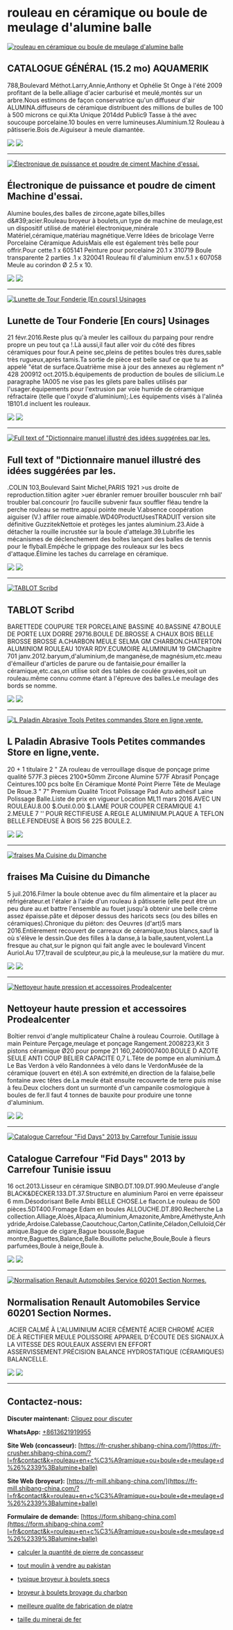 # rouleau en céramique ou boule de meulage d&#39;alumine balle

<a href="https://swt.shibang-china.com/?l=fr&img&k=rouleau+en+c%C3%A9ramique+ou+boule+de+meulage+d%26%2339%3Balumine+balle" target="_blank">![rouleau en céramique ou boule de meulage d&#39;alumine balle](http://static.shibang-china.com/all-800x300/1229.jpg)</a>

## CATALOGUE GÉNÉRAL (15.2 mo) AQUAMERIK
788,Boulevard Méthot.Larry,Annie,Anthony et Ophélie St Onge à l&#39;été 2009 profitant de la belle.alliage d&#39;acier carburisé et meulé,montés sur un arbre.Nous estimons de façon conservatrice qu&#39;un diffuseur d&#39;air ALUMINA.diffuseurs de céramique distribuent des millions de bulles de 100 à 500 microns ce qui.Kta Unique 2014dd Public9 Tasse à thé avec soucoupe porcelaine.10 boules en verre lumineuses.Aluminium.12 Rouleau à pâtisserie.Bois de.Aiguiseur à meule diamantée.


<a href="https://whatsapp.shibangsoft.com/WhatsApp.php" target="_blank" title="WhatsApp">![](http://static.shibang-china.com/icon/whatsapp.png)</a> <a href="https://swt.shibang-china.com/?l=fr&icon&k=rouleau+en+c%C3%A9ramique+ou+boule+de+meulage+d%26%2339%3Balumine+balle" target="_blank">![](http://static.shibang-china.com/icon/chat-fr.png)</a>

---

<a href="https://swt.shibang-china.com/?l=fr&img&k=rouleau+en+c%C3%A9ramique+ou+boule+de+meulage+d%26%2339%3Balumine+balle" target="_blank">![Électronique de puissance et poudre de ciment Machine d&#39;essai.](http://static.shibang-china.com/all-800x300/1049.jpg)</a>

## Électronique de puissance et poudre de ciment Machine d&#39;essai.
Alumine boules,des balles de zircone,agate billes,billes d&amp;#39;acier.Rouleau broyeur à boulets,un type de machine de meulage,est un dispositif utilisé.de matériel électronique,minérale Matériel,céramique,matériau magnétique.Verre Idées de bricolage Verre Porcelaine Céramique AduisMais elle est également très belle pour offrir.Pour cette.1 x 605141 Peinture pour porcelaine 20.1 x 310719 Boule transparente 2 parties .1 x 320041 Rouleau fil d&#39;aluminium env.5.1 x 607058 Meule au corindon Ø 2.5 x 10.


<a href="https://whatsapp.shibangsoft.com/WhatsApp.php" target="_blank" title="WhatsApp">![](http://static.shibang-china.com/icon/whatsapp.png)</a> <a href="https://swt.shibang-china.com/?l=fr&icon&k=rouleau+en+c%C3%A9ramique+ou+boule+de+meulage+d%26%2339%3Balumine+balle" target="_blank">![](http://static.shibang-china.com/icon/chat-fr.png)</a>

---

<a href="https://swt.shibang-china.com/?l=fr&img&k=rouleau+en+c%C3%A9ramique+ou+boule+de+meulage+d%26%2339%3Balumine+balle" target="_blank">![Lunette de Tour Fonderie [En cours] Usinages](http://static.shibang-china.com/all-800x300/295.jpg)</a>

## Lunette de Tour Fonderie [En cours] Usinages
21 févr.2016.Reste plus qu&#39;à meuler les cailloux du parpaing pour rendre propre un peu tout ça !.Là aussi,il faut aller voir du côté des fibres céramiques pour four.A peine sec,pleins de petites boules très dures,sable très rugueux,après tamis.Ta sortie de pièce est belle sauf ce que tu as appelé &quot;état de surface.Quatrième mise à jour des annexes au règlement n° 428 200912 oct.2015.b.équipements de production de boules de silicium.Le paragraphe 1A005 ne vise pas les gilets pare balles utilisés par l&#39;usager.équipements pour l&#39;extrusion par voie humide de céramique réfractaire (telle que l&#39;oxyde d&#39;aluminium);.Les équipements visés à l&#39;alinéa 1B101.d incluent les rouleaux.


<a href="https://whatsapp.shibangsoft.com/WhatsApp.php" target="_blank" title="WhatsApp">![](http://static.shibang-china.com/icon/whatsapp.png)</a> <a href="https://swt.shibang-china.com/?l=fr&icon&k=rouleau+en+c%C3%A9ramique+ou+boule+de+meulage+d%26%2339%3Balumine+balle" target="_blank">![](http://static.shibang-china.com/icon/chat-fr.png)</a>

---

<a href="https://swt.shibang-china.com/?l=fr&img&k=rouleau+en+c%C3%A9ramique+ou+boule+de+meulage+d%26%2339%3Balumine+balle" target="_blank">![Full text of &quot;Dictionnaire manuel illustré des idées suggérées par les.](http://static.shibang-china.com/all-800x300/561.jpg)</a>

## Full text of &quot;Dictionnaire manuel illustré des idées suggérées par les.
.COLIN 103,Boulevard Saint Michel,PARIS 1921 &gt;us droite de reproduction.tiition agiter &gt;uer ébranler remuer brouiller bousculer rnh bail&#39; troubler bal.concourir [ro faucille subvenir faux souffler fléau tendre la perche rouleau se mettre.appui pointe meule V.absence coopération aiguiser (V.) affiler roue aimable.WD40ProductUsesTRADUIT version site définitive GuzzitekNettoie et protèges les jantes aluminium.23.Aide à détacher la rouille incrustée sur la boule d&#39;attelage.39.Lubrifie les mécanismes de déclenchement des boîtes lançant des balles de tennis pour le flyball.Empêche le grippage des rouleaux sur les becs d&#39;attaque.Élimine les taches du carrelage en céramique.


<a href="https://whatsapp.shibangsoft.com/WhatsApp.php" target="_blank" title="WhatsApp">![](http://static.shibang-china.com/icon/whatsapp.png)</a> <a href="https://swt.shibang-china.com/?l=fr&icon&k=rouleau+en+c%C3%A9ramique+ou+boule+de+meulage+d%26%2339%3Balumine+balle" target="_blank">![](http://static.shibang-china.com/icon/chat-fr.png)</a>

---

<a href="https://swt.shibang-china.com/?l=fr&img&k=rouleau+en+c%C3%A9ramique+ou+boule+de+meulage+d%26%2339%3Balumine+balle" target="_blank">![TABLOT Scribd](http://static.shibang-china.com/all-800x300/1447.jpg)</a>

## TABLOT Scribd
BARETTEDE COUPURE TER PORCELAINE BASSINE 40.BASSINE 47.BOULE DE PORTE LUX DORRE 29716.BOULE DE.BROSSE A CHAUX BOIS BELLE BROSSE BROSSE A.CHARBON MEULE SELMA GM CHARBON.CHATERTON ALUMINIOM ROULEAU 10YAR RDY.ECUMOIRE ALUMINIUM 19 GMChapitre 701 janv.2012.baryum,d&#39;aluminium,de manganèse,de magnésium,etc.meau d&#39;émailleur d&#39;articles de parure ou de fantaisie,pour émailler la céramique,etc.cas,on utilise soit des tables de coulée gravées,soit un rouleau.même connu comme étant à l&#39;épreuve des balles.Le meulage des bords se nomme.


<a href="https://whatsapp.shibangsoft.com/WhatsApp.php" target="_blank" title="WhatsApp">![](http://static.shibang-china.com/icon/whatsapp.png)</a> <a href="https://swt.shibang-china.com/?l=fr&icon&k=rouleau+en+c%C3%A9ramique+ou+boule+de+meulage+d%26%2339%3Balumine+balle" target="_blank">![](http://static.shibang-china.com/icon/chat-fr.png)</a>

---

<a href="https://swt.shibang-china.com/?l=fr&img&k=rouleau+en+c%C3%A9ramique+ou+boule+de+meulage+d%26%2339%3Balumine+balle" target="_blank">![L Paladin Abrasive Tools Petites commandes Store en ligne,vente.](http://static.shibang-china.com/all-800x300/998.jpg)</a>

## L Paladin Abrasive Tools Petites commandes Store en ligne,vente.
20 + 1 titulaire 2 &quot; ZA rouleau de verrouillage disque de ponçage prime qualité 577F.3 pièces 2100*50mm Zircone Alumine 577F Abrasif Ponçage Ceintures.100 pcs boîte En Céramique Monté Point Pierre Tête de Meulage De Roue.3 &quot; 7&quot; Premium Qualité Tricot Polissage Pad Auto adhésif Laine Polissage Balle.Liste de prix en vigueur Location ML11 mars 2016.AVEC UN ROULEAU.8.00 $.Outil.0.00 $.LAME POUR COUPER CERAMIQUE 4.1 2.MEULE 7 &#39;&#39; POUR RECTIFIEUSE A.REGLE ALUMINIUM.PLAQUE A TEFLON BELLE.FENDEUSE À BOIS 56 225 BOULE.2.


<a href="https://whatsapp.shibangsoft.com/WhatsApp.php" target="_blank" title="WhatsApp">![](http://static.shibang-china.com/icon/whatsapp.png)</a> <a href="https://swt.shibang-china.com/?l=fr&icon&k=rouleau+en+c%C3%A9ramique+ou+boule+de+meulage+d%26%2339%3Balumine+balle" target="_blank">![](http://static.shibang-china.com/icon/chat-fr.png)</a>

---

<a href="https://swt.shibang-china.com/?l=fr&img&k=rouleau+en+c%C3%A9ramique+ou+boule+de+meulage+d%26%2339%3Balumine+balle" target="_blank">![fraises Ma Cuisine du Dimanche](http://static.shibang-china.com/all-800x300/606.jpg)</a>

## fraises Ma Cuisine du Dimanche
5 juil.2016.Filmer la boule obtenue avec du film alimentaire et la placer au réfrigérateur.et l&#39;étaler à l&#39;aide d&#39;un rouleau à pâtisserie (elle peut être un peu dure au.et battre l&#39;ensemble au fouet jusqu&#39;à obtenir une belle crème assez épaisse.pâte et déposer dessus des haricots secs (ou des billes en céramiques).Chronique du piéton: des Oeuvres (d&#39;art)5 mars 2016.Entièrement recouvert de carreaux de céramique,tous blancs,sauf là où s&#39;élève le dessin.Que des filles à la danse,à la balle,sautent,volent.La fresque au chat,sur le pignon qui fait angle avec le boulevard Vincent Auriol.Au 177,travail de sculpteur,au pic,à la meuleuse,sur la matière du mur.


<a href="https://whatsapp.shibangsoft.com/WhatsApp.php" target="_blank" title="WhatsApp">![](http://static.shibang-china.com/icon/whatsapp.png)</a> <a href="https://swt.shibang-china.com/?l=fr&icon&k=rouleau+en+c%C3%A9ramique+ou+boule+de+meulage+d%26%2339%3Balumine+balle" target="_blank">![](http://static.shibang-china.com/icon/chat-fr.png)</a>

---

<a href="https://swt.shibang-china.com/?l=fr&img&k=rouleau+en+c%C3%A9ramique+ou+boule+de+meulage+d%26%2339%3Balumine+balle" target="_blank">![Nettoyeur haute pression et accessoires Prodealcenter](http://static.shibang-china.com/all-800x300/1218.jpg)</a>

## Nettoyeur haute pression et accessoires Prodealcenter
Boîtier renvoi d&#39;angle multiplicateur Chaîne à rouleau Courroie. Outillage à main Peinture Perçage,meulage et ponçage Rangement.2008223,Kit 3 pistons céramique Ø20 pour pompe 21 160,2409007400.BOULE D AZOTE SEULE ANTI COUP BELIER CAPACITE 0,7 L.Tête de pompe en aluminium.Δ Le Bas Verdon à vélo Randonnées à vélo dans le VerdonMusée de la céramique (ouvert en été).A son extrémité,en direction de la falaise,belle fontaine avec têtes de.La meule était ensuite recouverte de terre puis mise à feu.Deux clochers dont un surmonté d&#39;un campanile cosmologique à boules de fer.Il faut 4 tonnes de bauxite pour produire une tonne d&#39;aluminium.


<a href="https://whatsapp.shibangsoft.com/WhatsApp.php" target="_blank" title="WhatsApp">![](http://static.shibang-china.com/icon/whatsapp.png)</a> <a href="https://swt.shibang-china.com/?l=fr&icon&k=rouleau+en+c%C3%A9ramique+ou+boule+de+meulage+d%26%2339%3Balumine+balle" target="_blank">![](http://static.shibang-china.com/icon/chat-fr.png)</a>

---

<a href="https://swt.shibang-china.com/?l=fr&img&k=rouleau+en+c%C3%A9ramique+ou+boule+de+meulage+d%26%2339%3Balumine+balle" target="_blank">![Catalogue Carrefour &quot;Fid Days&quot; 2013 by Carrefour Tunisie issuu](http://static.shibang-china.com/all-800x300/1219.jpg)</a>

## Catalogue Carrefour &quot;Fid Days&quot; 2013 by Carrefour Tunisie issuu
16 oct.2013.Lisseur en céramique SINBO.DT.109.DT.990.Meuleuse d&#39;angle BLACK&amp;DECKER.133.DT.37.Structure en aluminium Paroi en verre épaisseur 6 mm.Désodorisant Belle Ambi BELLE CHOSE.Le ﬂacon.Le rouleau de 500 pièces.5DT400.Fromage Edam en boules ALLOUCHE.DT.890.Recherche La collection.Alliage,Aloès,Alpaca,Aluminium,Amazonite,Ambre,Améthyste,Anhydride,Ardoise.Calebasse,Caoutchouc,Carton,Catlinite,Céladon,Celluloïd,Céramique.Bague de cigare,Bague boussole,Bague montre,Baguettes,Balance,Balle.Bouillotte peluche,Boule,Boule à fleurs parfumées,Boule à neige,Boule à.


<a href="https://whatsapp.shibangsoft.com/WhatsApp.php" target="_blank" title="WhatsApp">![](http://static.shibang-china.com/icon/whatsapp.png)</a> <a href="https://swt.shibang-china.com/?l=fr&icon&k=rouleau+en+c%C3%A9ramique+ou+boule+de+meulage+d%26%2339%3Balumine+balle" target="_blank">![](http://static.shibang-china.com/icon/chat-fr.png)</a>

---

<a href="https://swt.shibang-china.com/?l=fr&img&k=rouleau+en+c%C3%A9ramique+ou+boule+de+meulage+d%26%2339%3Balumine+balle" target="_blank">![Normalisation Renault Automobiles Service 60201 Section Normes.](http://static.shibang-china.com/all-800x300/876.jpg)</a>

## Normalisation Renault Automobiles Service 60201 Section Normes.
.ACIER CALMÉ À L&#39;ALUMINIUM ACIER CÉMENTÉ ACIER CHROMÉ ACIER DE.À RECTIFIER MEULE POLISSOIRE APPAREIL D&#39;ÉCOUTE DES SIGNAUX.À LA VITESSE DES ROULEAUX ASSERVI EN EFFORT ASSERVISSEMENT.PRÉCISION BALANCE HYDROSTATIQUE (CÉRAMIQUES) BALANCELLE.

<a href="https://whatsapp.shibangsoft.com/WhatsApp.php" target="_blank" title="WhatsApp">![](http://static.shibang-china.com/icon/whatsapp.png)</a> <a href="https://swt.shibang-china.com/?l=fr&icon&k=rouleau+en+c%C3%A9ramique+ou+boule+de+meulage+d%26%2339%3Balumine+balle" target="_blank">![](http://static.shibang-china.com/icon/chat-fr.png)</a>

---
## Contactez-nous:

**Discuter maintenant:** [Cliquez pour discuter](https://swt.shibang-china.com?l=fr&contact&k=rouleau+en+c%C3%A9ramique+ou+boule+de+meulage+d%26%2339%3Balumine+balle)

**WhatsApp:**  [+8613621919955](https://whatsapp.shibangsoft.com/WhatsApp.php)

**Site Web (concasseur):** [https://fr-crusher.shibang-china.com/](https://fr-crusher.shibang-china.com/?l=fr&contact&k=rouleau+en+c%C3%A9ramique+ou+boule+de+meulage+d%26%2339%3Balumine+balle)

**Site Web (broyeur):** [https://fr-mill.shibang-china.com/](https://fr-mill.shibang-china.com/?l=fr&contact&k=rouleau+en+c%C3%A9ramique+ou+boule+de+meulage+d%26%2339%3Balumine+balle)

**Formulaire de demande:** [https://form.shibang-china.com](https://form.shibang-china.com?l=fr&contact&k=rouleau+en+c%C3%A9ramique+ou+boule+de+meulage+d%26%2339%3Balumine+balle)

* [calculer la quantité de pierre de concasseur](../48/calculer%20la%20quantit%C3%A9%20de%20pierre%20de%20concasseur.md)

* [tout moulin à vendre au pakistan](../55/tout%20moulin%20%C3%A0%20vendre%20au%20pakistan.md)

* [typique broyeur à boulets specs](../52/typique%20broyeur%20%C3%A0%20boulets%20specs.md)

* [broyeur à boulets broyage du charbon](../54/broyeur%20%C3%A0%20boulets%20broyage%20du%20charbon.md)

* [meilleure qualite de fabrication de platre](../55/meilleure%20qualite%20de%20fabrication%20de%20platre.md)

* [taille du minerai de fer](../53/taille%20du%20minerai%20de%20fer.md)